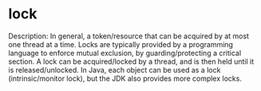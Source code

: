 # lock

Description: In general, a token/resource that can be acquired by at most one thread at a time. Locks are typically provided by a programming language to enforce mutual exclusion, by guarding/protecting a critical section. A lock can be acquired/locked by a thread, and is then held until it is released/unlocked. In Java, each object can be used as a lock (intrinsic/monitor lock), but the JDK also provides more complex locks.